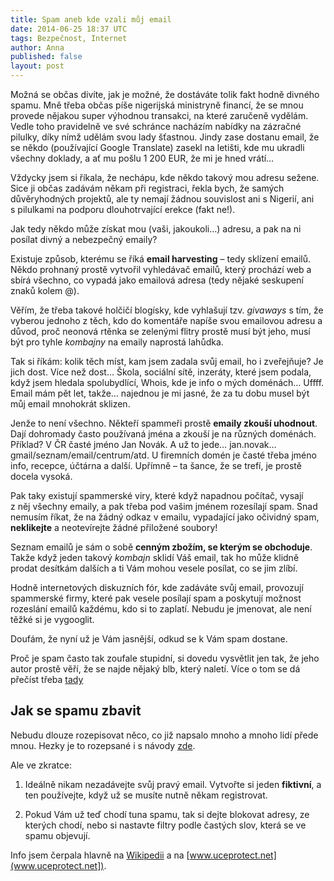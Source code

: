 ```yaml
---
title: Spam aneb kde vzali můj email
date: 2014-06-25 18:37 UTC
tags: Bezpečnost, Internet
author: Anna
published: false
layout: post
---
```


Možná se občas divíte, jak je možné, že dostáváte tolik fakt hodně divného spamu.
Mně třeba občas píše nigerijská ministryně financí, že se mnou
provede nějakou super výhodnou transakci, na které zaručeně vydělám. Vedle toho
pravidelně ve své schránce nacházím nabídky na zázračné pilulky, díky nímž
udělám svou lady šťastnou. Jindy zase dostanu email, že se někdo (používající
Google Translate) zasekl na letišti, kde mu ukradli všechny doklady,
a ať mu pošlu 1 200 EUR, že mi je hned vrátí…

Vždycky jsem si říkala, že nechápu, kde někdo takový mou adresu sežene. Sice ji
občas zadávám někam při registraci, řekla bych, že samých důvěryhodných
projektů, ale ty nemají žádnou souvislost ani s Nigerií, ani s pilulkami na
podporu dlouhotrvající erekce (fakt ne!).

Jak tedy někdo může získat mou (vaši, jakoukoli…) adresu, a pak na ni posílat
divný a nebezpečný emaily?

Existuje způsob, kterému se říká **email harvesting** – tedy sklízení emailů.
Někdo prohnaný prostě vytvořil vyhledávač emailů, který prochází web a sbírá
všechno, co vypadá jako emailová adresa (tedy nějaké seskupení znaků kolem @).

Věřím, že třeba takové holčičí blogísky, kde vyhlašují tzv. _givaways_ s tím, že
vyberou jednoho z těch, kdo do komentáře napíše svou emailovou adresu a důvod,
proč neonová rtěnka se zelenými flitry prostě musí být jeho, musí být pro
tyhle _kombajny_ na emaily naprostá lahůdka.

Tak si říkám: kolik těch míst, kam jsem zadala svůj email, ho i zveřejňuje? Je jich
dost. Více než dost… Škola, sociální sítě, inzeráty, které jsem podala, když
jsem hledala spolubydlící, Whois, kde je info o mých doménách… Uffff. Email mám
pět let, takže… najednou je mi jasné, že za tu dobu musel být můj email
mnohokrát sklizen.

Jenže to není všechno. Někteří spammeři prostě **emaily zkouší uhodnout**. Dají
dohromady často používaná jména a zkouší je na různých doménách. Příklad? V ČR
časté jméno Jan Novák. A už to jede… jan.novak… gmail/seznam/email/centrum/atd.
U firemních domén je časté třeba jméno info, recepce, účtárna a další.
Upřímně – ta šance, že se trefí, je prostě docela vysoká.

Pak taky existují
spammerské viry, které když napadnou počítač, vysají z něj všechny emaily, a pak
třeba pod vašim jménem rozesílají spam. Snad nemusím říkat, že na žádný
odkaz v emailu, vypadající jako očividný spam, **neklikejte** a neotevírejte žádné
přiložené soubory!

Seznam emailů je sám o sobě **cenným zbožím, se kterým se obchoduje**. Takže když
jeden takový _kombajn_ sklidí Váš email, tak ho může klidně prodat desítkám
dalších a ti Vám mohou vesele posílat, co se jim zlíbí.

Hodně internetových diskuzních fór, kde zadáváte svůj email, provozují
spammerské firmy, které pak vesele posílají spam a poskytují možnost rozeslání
emailů každému, kdo si to zaplatí. Nebudu je jmenovat, ale není těžké si je
vygooglit.

Doufám, že nyní už je Vám jasnější, odkud se k Vám spam dostane.

Proč je spam často tak zoufale stupidní, si dovedu vysvětlit jen tak, že
jeho autor prostě věří, že se najde nějaký blb, který naletí. Více o tom se dá
přečíst třeba [tady](http://www.reflex.cz/clanek/zpravy/47196/tajemstvi-nigerijskych-dopisu-stale-existuji-lide-kteri-se-nechaji-snadno-pripravit-o-penize.html)

## Jak se spamu zbavit

Nebudu dlouze rozepisovat něco, co již napsalo mnoho a mnoho lidí přede mnou.
Hezky je to rozepsané i s návody [zde](http://david-r92.blog.cz/1309/jak-se-zbavit-otravnych-e-mailu).

Ale ve zkratce:

1. Ideálně nikam nezadávejte svůj pravý email. Vytvořte si jeden **fiktivní**, a ten
používejte, když už se musíte nutně někam registrovat.

2. Pokud Vám už teď chodí tuna spamu, tak si dejte blokovat adresy, ze kterých chodí, nebo si
nastavte filtry podle častých slov, která se ve spamu objevují.


Info jsem čerpala hlavně na [Wikipedii](http://en.wikipedia.org/wiki/Email_address_harvesting) a na [www.uceprotect.net](www.uceprotect.net]).

